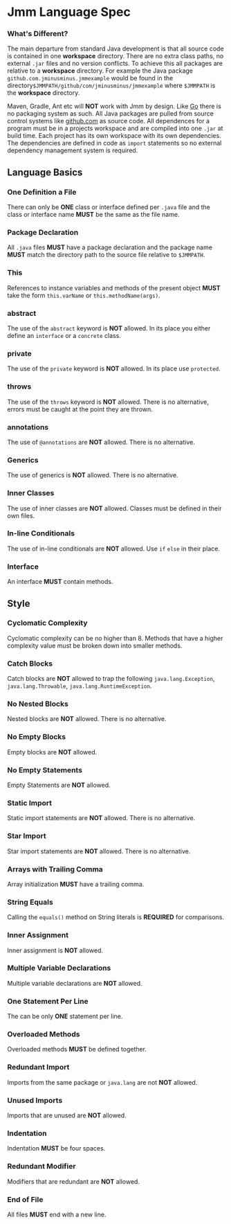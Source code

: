 # Jmm Language Spec

### What's Different?

The main departure from standard Java development is that all source code is contained in one __workspace__ directory. There are no extra class paths, no external `.jar` files and no version conflicts. To achieve this all packages are relative to a __workspace__ directory. For example the Java package `github.com.jminusminus.jmmexample` would be found in the directory`$JMMPATH/github/com/jminusminus/jmmexample` where `$JMMPATH` is the __workspace__ directory.

Maven, Gradle, Ant etc will __NOT__ work with Jmm by design. Like [Go](https://golang.org/) there is no packaging system as such. All Java packages are pulled from source control systems like [github.com](https://github.com/) as source code. All dependences for a program must be in a projects workspace and are compiled into one `.jar` at build time. Each project has its own workspace with its own dependencies. The dependencies are defined in code as `import` statements so no external dependency management system is required.

## Language Basics

### One Definition a File

There can only be __ONE__ class or interface defined per `.java` file and the class or interface name __MUST__ be the same as the file name.

### Package Declaration

All `.java` files __MUST__ have a package declaration and the package name __MUST__ match the directory path to the source file relative to `$JMMPATH`.

### This

References to instance variables and methods of the present object __MUST__ take the form `this.varName` or `this.methodName(args)`.

### abstract

The use of the `abstract` keyword is __NOT__ allowed. In its place you either define an `interface` or a `concrete` class.

### private

The use of the `private` keyword is __NOT__ allowed. In its place use `protected`.

### throws

The use of the `throws` keyword is __NOT__ allowed. There is no alternative, errors must be caught at the point they are thrown.

### annotations

The use of `@annotations` are __NOT__ allowed. There is no alternative.

### Generics

The use of generics is __NOT__ allowed. There is no alternative.

### Inner Classes

The use of inner classes are __NOT__ allowed. Classes must be defined in their own files.

### In-line Conditionals

The use of in-line conditionals are __NOT__ allowed. Use `if` `else` in their place.

### Interface

An interface __MUST__ contain methods.

## Style

### Cyclomatic Complexity

Cyclomatic complexity can be no higher than 8. Methods that have a higher complexity value must be broken down into smaller methods.

### Catch Blocks

Catch blocks are __NOT__ allowed to trap the following `java.lang.Exception`, `java.lang.Throwable`, `java.lang.RuntimeException`.

### No Nested Blocks

Nested blocks are __NOT__ allowed. There is no alternative.

### No Empty Blocks

Empty blocks are __NOT__ allowed.

### No Empty Statements

Empty Statements are __NOT__ allowed.

### Static Import

Static import statements are __NOT__ allowed. There is no alternative.

### Star Import

Star import statements are __NOT__ allowed. There is no alternative.

### Arrays with Trailing Comma

Array initialization __MUST__ have a trailing comma.

### String Equals

Calling the `equals()` method on String literals is __REQUIRED__ for comparisons.

### Inner Assignment

Inner assignment is __NOT__ allowed.

### Multiple Variable Declarations

Multiple variable declarations are __NOT__ allowed.

### One Statement Per Line

The can be only __ONE__ statement per line.

### Overloaded Methods

Overloaded methods __MUST__ be defined together.

### Redundant Import

Imports from the same package or `java.lang` are not __NOT__ allowed.

### Unused Imports

Imports that are unused are __NOT__ allowed.

### Indentation

Indentation __MUST__ be four spaces.

### Redundant Modifier

Modifiers that are redundant are __NOT__ allowed.

### End of File

All files __MUST__ end with a new line.

